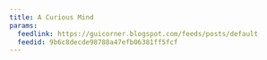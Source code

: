 ```yaml
---
title: A Curious Mind
params:
  feedlink: https://guicorner.blogspot.com/feeds/posts/default
  feedid: 9b6c8decde98788a47efb06381ff5fcf
---
```

